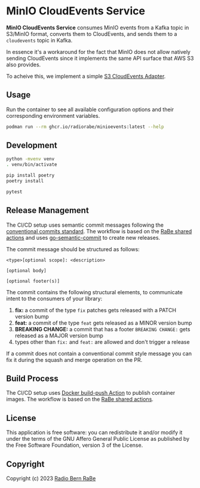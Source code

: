 # MinIO CloudEvents Service

**MinIO CloudEvents Service** consumes MinIO events from a Kafka topic in
S3/MinIO format, converts them to CloudEvents, and sends them to a
`cloudevents` topic in Kafka.

In essence it's a workaround for the fact that MinIO does not allow natively
sending CloudEvents since it implements the same API surface that AWS S3 also
provides.

To acheive this, we implement a simple [S3 CloudEvents Adapter](https://github.com/cloudevents/spec/blob/main/cloudevents/adapters/aws-s3.md).

## Usage

Run the container to see all available configuration options and their
corresponding environment variables.

```bash
podman run --rm ghcr.io/radiorabe/minioevents:latest --help
```

## Development

```bash
python -mvenv venv
. venv/bin/activate

pip install poetry
poetry install

pytest
```

## Release Management

The CI/CD setup uses semantic commit messages following the [conventional commits standard](https://www.conventionalcommits.org/en/v1.0.0/).
The workflow is based on the [RaBe shared actions](https://radiorabe.github.io/actions/)
and uses [go-semantic-commit](https://go-semantic-release.xyz/)
to create new releases.

The commit message should be structured as follows:

```
<type>[optional scope]: <description>

[optional body]

[optional footer(s)]
```

The commit contains the following structural elements, to communicate intent to the consumers of your library:

1. **fix:** a commit of the type `fix` patches gets released with a PATCH version bump
1. **feat:** a commit of the type `feat` gets released as a MINOR version bump
1. **BREAKING CHANGE:** a commit that has a footer `BREAKING CHANGE:` gets released as a MAJOR version bump
1. types other than `fix:` and `feat:` are allowed and don't trigger a release

If a commit does not contain a conventional commit style message you can fix
it during the squash and merge operation on the PR.

## Build Process

The CI/CD setup uses [Docker build-push Action](https://github.com/docker/build-push-action)
 to publish container images. The workflow is based on the [RaBe shared actions](https://radiorabe.github.io/actions/).

## License

This application is free software: you can redistribute it and/or modify it under
the terms of the GNU Affero General Public License as published by the Free
Software Foundation, version 3 of the License.

## Copyright

Copyright (c) 2023 [Radio Bern RaBe](http://www.rabe.ch)
